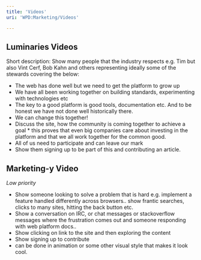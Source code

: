 ```yaml
---
title: 'Videos'
uri: 'WPD:Marketing/Videos'

---
```

## Luminaries Videos

Short description: Show many people that the industry respects e.g. Tim but also Vint Cerf, Bob Kahn and others representing ideally some of the stewards covering the below:

-   The web has done well but we need to get the platform to grow up
-   We have all been working together on building standards, experimenting with technologies etc
-   The key to a good platform is good tools, documentation etc. And to be honest we have not done well historically there.
-   We can change this together!
-   Discuss the site, how the community is coming together to achieve a goal \* this proves that even big companies care about investing in the platform and that we all work together for the common good.
-   All of us need to participate and can leave our mark
-   Show them signing up to be part of this and contributing an article.

## Marketing-y Video

*Low priority*

-   Show someone looking to solve a problem that is hard e.g. implement a feature handled differently across browsers.. show frantic searches, clicks to many sites, hitting the back button etc.
-   Show a conversation on IRC, or chat messages or stackoverflow messages where the frustration comes out and someone responding with web platform docs..
-   Show clicking on link to the site and then exploring the content
-   Show signing up to contribute
-   can be done in animation or some other visual style that makes it look cool.
